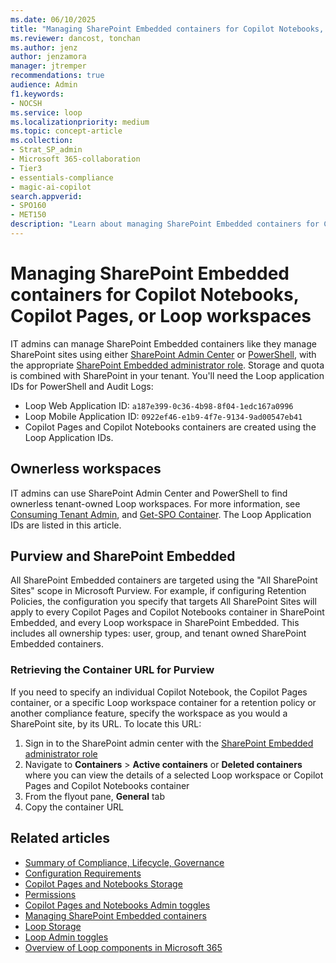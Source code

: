 ```yaml
---
ms.date: 06/10/2025
title: "Managing SharePoint Embedded containers for Copilot Notebooks, Copilot Pages, or Loop workspaces"
ms.reviewer: dancost, tonchan
ms.author: jenz
author: jenzamora
manager: jtremper
recommendations: true
audience: Admin
f1.keywords:
- NOCSH
ms.service: loop
ms.localizationpriority: medium
ms.topic: concept-article
ms.collection:
- Strat_SP_admin
- Microsoft 365-collaboration
- Tier3
- essentials-compliance
- magic-ai-copilot
search.appverid:
- SPO160
- MET150
description: "Learn about managing SharePoint Embedded containers for Copilot Notebooks, Copilot Pages, or Loop workspaces."
---
```


# Managing SharePoint Embedded containers for Copilot Notebooks, Copilot Pages, or Loop workspaces

IT admins can manage SharePoint Embedded containers like they manage SharePoint sites using either [SharePoint Admin Center](/sharepoint/dev/embedded/concepts/admin-exp/consuming-tenant-admin/ctaux) or [PowerShell](/sharepoint/dev/embedded/concepts/admin-exp/consuming-tenant-admin/ctapowershell), with the appropriate [SharePoint Embedded administrator role](/sharepoint/dev/embedded/concepts/admin-exp/adminrole). Storage and quota is combined with SharePoint in your tenant. You'll need the Loop application IDs for PowerShell and Audit Logs:

- Loop Web Application ID: `a187e399-0c36-4b98-8f04-1edc167a0996`
- Loop Mobile Application ID: `0922ef46-e1b9-4f7e-9134-9ad00547eb41`
- Copilot Pages and Copilot Notebooks containers are created using the Loop Application IDs.

## Ownerless workspaces

IT admins can use SharePoint Admin Center and PowerShell to find ownerless tenant-owned Loop workspaces. For more information, see [Consuming Tenant Admin](/sharepoint/dev/embedded/concepts/admin-exp/cta), and [Get-SPO Container](/powershell/module/sharepoint-online/get-spocontainer). The Loop Application IDs are listed in this article.

## Purview and SharePoint Embedded

All SharePoint Embedded containers are targeted using the "All SharePoint Sites" scope in Microsoft Purview. For example, if configuring Retention Policies, the configuration you specify that targets All SharePoint Sites will apply to every Copilot Pages and Copilot Notebooks container in SharePoint Embedded, and every Loop workspace in SharePoint Embedded. This includes all ownership types: user, group, and tenant owned SharePoint Embedded containers.

### Retrieving the Container URL for Purview

If you need to specify an individual Copilot Notebook, the Copilot Pages container, or a specific Loop workspace container for a retention policy or another compliance feature, specify the workspace as you would a SharePoint site, by its URL. To locate this URL:

1. Sign in to the SharePoint admin center with the [SharePoint Embedded administrator role](/sharepoint/dev/embedded/concepts/admin-exp/adminrole)
1. Navigate to **Containers** > **Active containers** or **Deleted containers** where you can view the details of a selected Loop workspace or Copilot Pages and Copilot Notebooks container
1. From the flyout pane, **General** tab
1. Copy the container URL

## Related articles

- [Summary of Compliance, Lifecycle, Governance](/microsoft-365/loop/cpcn-compliance-summary)
- [Configuration Requirements](/microsoft-365/loop/cpcn-loop-requirements)
- [Copilot Pages and Notebooks Storage](/microsoft-365/loop/cpcn-storage)
- [Permissions](/microsoft-365/loop/cpcn-loop-permission)
- [Copilot Pages and Notebooks Admin toggles](/microsoft-365/loop/cpcn-admin-configuration)
- [Managing SharePoint Embedded containers](/microsoft-365/loop/cpcn-loop-spe-management)
- [Loop Storage](/microsoft-365/loop/cpcn-storage)
- [Loop Admin toggles](/microsoft-365/loop/loop-admin-configuration)
- [Overview of Loop components in Microsoft 365](/microsoft-365/loop/loop-components-teams)
